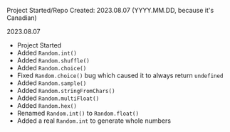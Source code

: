 Project Started/Repo Created: 2023.08.07 (YYYY.MM.DD, because it's Canadian)

2023.08.07
- Project Started
- Added `Random.int()`
- Added `Random.shuffle()`
- Added `Random.choice()`
- Fixed `Random.choice()` bug which caused it to always return `undefined`
- Added `Random.sample()`
- Added `Random.stringFromChars()`
- Added `Random.multiFloat()`
- Added `Random.hex()`
- Renamed `Random.int()` to `Random.float()`
- Added a real `Random.int` to generate whole numbers
